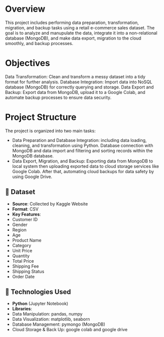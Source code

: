 # Overview
This project includes performing data preparation, transformation, migration, and backup tasks using a retail e-commerce sales dataset. The goal is to analyze and manupulate the data,
integrate it into a non-relational database (MongoDB), and make data export, migration to the cloud smoothly, and backup processes.

# Objectives
Data Transformation: Clean and transform a messy dataset into a tidy format for further analysis.
Database Integration: Import data into NoSQL database (MongoDB) for correctly querying and storage.
Data Export and Backup: Export data from MongoDB, upload it to a Google Colab, and automate backup processes to ensure data security.

# Project Structure
The project is organized into two main tasks:
- Data Preparation and Database Integration: including data loading, cleaning, and transformation using Python.
  Database connection with MongoDB and data import and filtering and sorting records within the MongoDB database.
- Data Export, Migration, and Backup: Exporting data from MongoDB to local system then uploading exported data to cloud storage services like Google Colab.
  After that, automating cloud backups for data safety by using Google Drive.

## 📂 Dataset

- **Source**: Collected by Kaggle Website
- **Format**: CSV
- **Key Features**:
- Customer ID
- Gender
- Region
- Age
- Product Name
- Category
- Unit Price
- Quantity
- Total Price
- Shipping Fee
- Shipping Status
- Order Date
  
## 🔧 Technologies Used

- **Python** (Jupyter Notebook)
- **Libraries**:
- Data Manipulation: pandas, numpy
- Data Visualization: matplotlib, seaborn
- Database Management: pymongo (MongoDB)
- Cloud Storage & Back Up: google colab and google drive
